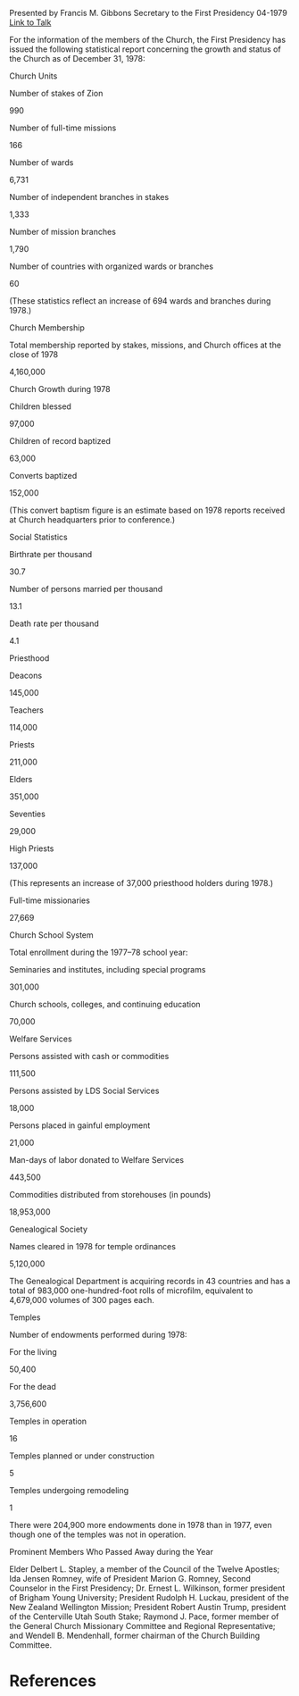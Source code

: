 Presented by Francis M. Gibbons
Secretary to the First Presidency
04-1979
[Link to Talk](https://www.churchofjesuschrist.org/study/general-conference/1979/04/statistical-report-1978?lang=eng)

For the information of the members of the Church, the First Presidency has issued the following statistical report concerning the growth and status of the Church as of December 31, 1978:





Church Units





Number of stakes of Zion



990



Number of full-time missions



166



Number of wards



6,731



Number of independent branches in stakes



1,333



Number of mission branches



1,790



Number of countries with organized wards or branches



60



(These statistics reflect an increase of 694 wards and branches during 1978.)







Church Membership





Total membership reported by stakes, missions, and Church offices at the close of 1978



4,160,000









Church Growth during 1978





Children blessed



97,000



Children of record baptized



63,000



Converts baptized



152,000



(This convert baptism figure is an estimate based on 1978 reports received at Church headquarters prior to conference.)







Social Statistics





Birthrate per thousand



30.7



Number of persons married per thousand



13.1



Death rate per thousand



4.1









Priesthood





Deacons



145,000



Teachers



114,000



Priests



211,000



Elders



351,000



Seventies



29,000



High Priests



137,000



(This represents an increase of 37,000 priesthood holders during 1978.)



Full-time missionaries



27,669









Church School System



Total enrollment during the 1977–78 school year:



Seminaries and institutes, including special programs



301,000



Church schools, colleges, and continuing education



70,000









Welfare Services





Persons assisted with cash or commodities



111,500



Persons assisted by LDS Social Services



18,000



Persons placed in gainful employment



21,000



Man-days of labor donated to Welfare Services



443,500



Commodities distributed from storehouses (in pounds)



18,953,000









Genealogical Society





Names cleared in 1978 for temple ordinances



5,120,000



The Genealogical Department is acquiring records in 43 countries and has a total of 983,000 one-hundred-foot rolls of microfilm, equivalent to 4,679,000 volumes of 300 pages each.







Temples



Number of endowments performed during 1978:



For the living



50,400



For the dead



3,756,600



Temples in operation



16



Temples planned or under construction



5



Temples undergoing remodeling



1



There were 204,900 more endowments done in 1978 than in 1977, even though one of the temples was not in operation.







Prominent Members Who Passed Away during the Year



Elder Delbert L. Stapley, a member of the Council of the Twelve Apostles; Ida Jensen Romney, wife of President Marion G. Romney, Second Counselor in the First Presidency; Dr. Ernest L. Wilkinson, former president of Brigham Young University; President Rudolph H. Luckau, president of the New Zealand Wellington Mission; President Robert Austin Trump, president of the Centerville Utah South Stake; Raymond J. Pace, former member of the General Church Missionary Committee and Regional Representative; and Wendell B. Mendenhall, former chairman of the Church Building Committee.

# References
